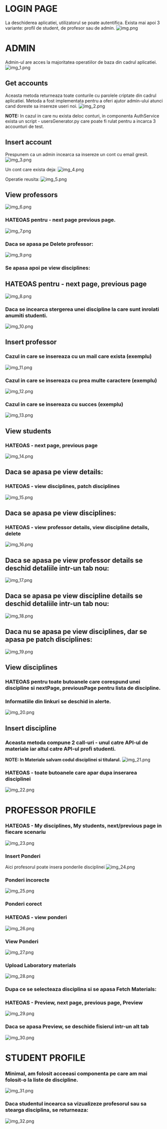 # LOGIN PAGE

La deschiderea aplicatiei, utilizatorul se poate autentifica.
Exista mai apoi 3 variante: profil de student, de profesor sau de admin.
![img.png](images/img.png)


# ADMIN
Admin-ul are acces la majoritatea operatiilor de baza din cadrul aplicatiei.
![img_1.png](images/img_1.png)


## Get accounts
Aceasta metoda returneaza toate conturile cu parolele criptate din cadrul aplicatiei.
Metoda a fost implementata pentru a oferi ajutor admin-ului atunci cand doreste sa insereze useri noi.
![img_2.png](images/img_2.png)

**NOTE:**
In cazul in care nu exista deloc conturi, in componenta AuthService exista un script - usersGenerator.py care poate fi rulat pentru a incarca 3 accounturi de test.

## Insert account

Prespunem ca un admin incearca sa insereze un cont cu email gresit.
![img_3.png](images/img_3.png)

Un cont care  exista deja:
![img_4.png](images/img_4.png)

Operatie reusita:
![img_5.png](images/img_5.png)

## View professors
![img_6.png](images/img_6.png)
### HATEOAS pentru - next page previous page. 
![img_7.png](images/img_7.png)

### Daca se apasa pe Delete professor:
![img_9.png](images/img_9.png)

### Se apasa apoi pe view disciplines:
## HATEOAS pentru - next page, previous page
![img_8.png](images/img_8.png)

### Daca se incearca stergerea unei discipline la care sunt inrolati anumiti studenti.
![img_10.png](images/img_10.png)

## Insert professor
### Cazul in care se insereaza cu un mail care exista (exemplu)
![img_11.png](images/img_11.png)

### Cazul in care se insereaza cu prea multe caractere (exemplu)
![img_12.png](images/img_12.png)

### Cazul in care se insereaza cu succes (exemplu)
![img_13.png](images/img_13.png)

## View students
### HATEOAS - next page, previous page
![img_14.png](images/img_14.png)

## Daca se apasa pe view details:
### HATEOAS - view disciplines, patch disciplines
![img_15.png](images/img_15.png)

## Daca se apasa pe view disciplines:
### HATEOAS - view professor details, view discipline details, delete 
![img_16.png](images/img_16.png)

## Daca se apasa pe view professor details se deschid detaliile intr-un tab nou:
![img_17.png](images/img_17.png)

## Daca se apasa pe view discipline details se deschid detaliile intr-un tab nou:
![img_18.png](images/img_18.png)

## Daca nu se apasa pe view disciplines, dar se apasa pe patch disciplines:
![img_19.png](images/img_19.png)

## View disciplines
### HATEOAS pentru toate butoanele care corespund unei discipline si nextPage, previousPage pentru lista de discipline.
### Informatiile din linkuri se deschid in alerte.
![img_20.png](images/img_20.png)

## Insert discipline
### Aceasta metoda compune 2 call-uri - unul catre API-ul de materiale iar altul catre API-ul profi studenti.
**NOTE: In Materiale salvam codul disciplinei si titularul.**
![img_21.png](images/img_21.png)

### HATEOAS - toate butoanele care apar dupa inserarea disciplinei
![img_22.png](images/img_22.png)


# PROFESSOR PROFILE
### HATEOAS - My disciplines, My students, next/previous page in fiecare scenariu
![img_23.png](images/img_23.png)

### Insert Ponderi
Aici profesorul poate insera ponderile disciplinei
![img_24.png](images/img_24.png)

### Ponderi incorecte
![img_25.png](images/img_25.png)

### Ponderi corect
### HATEOAS - view ponderi
![img_26.png](images/img_26.png)

### View Ponderi
![img_27.png](images/img_27.png)

### Upload Laboratory materials
![img_28.png](images/img_28.png)

### Dupa ce se selecteaza disciplina si se apasa Fetch Materials:
### HATEOAS - Preview, next page, previous page, Preview
![img_29.png](images/img_29.png)

### Daca se apasa Preview, se deschide fisierul intr-un alt tab
![img_30.png](images/img_30.png)

# STUDENT PROFILE
### Minimal, am folosit acceeasi componenta pe care am mai folosit-o la liste de discipline.
![img_31.png](images/img_31.png)

### Daca studentul incearca sa vizualizeze profesorul sau sa stearga disciplina, se returneaza:
![img_32.png](images/img_32.png)






